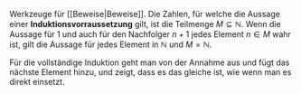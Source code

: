Werkzeuge für [[Beweise|Beweise]].  Die Zahlen, für welche die Aussage einer **Induktionsvorraussetzung** gilt, ist die Teilmenge $M \subseteq \mathbb{N}$. Wenn die Aussage für $1$ und auch für den  Nachfolger $n+1$ jedes Element $n \in M$ wahr ist, gilt die Aussage für jedes Element in $\mathbb{N}$ und $M = \mathbb{N}$.

Für die vollständige Induktion geht man von der Annahme aus und fügt das nächste Element hinzu, und zeigt, dass es das gleiche ist, wie wenn man es direkt einsetzt.
